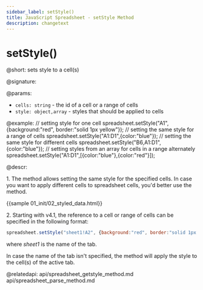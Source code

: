 ```yaml
---
sidebar_label: setStyle()
title: JavaScript Spreadsheet - setStyle Method
description: changetext
---
```


# setStyle()

@short: sets style to a cell(s)

@signature:

@params:
- `cells: string` - the id of a cell or a range of cells
- `style: object,array` - styles that should be applied to cells

@example:
// setting style for one cell
spreadsheet.setStyle("A1",{background:"red", border:"solid 1px yellow"});
// setting the same style for a range of cells
spreadsheet.setStyle("A1:D1",{color:"blue"});
// setting the same style for different cells
spreadsheet.setStyle("B6,A1:D1",{color:"blue"});
// setting styles from an array for cells in a range alternately
spreadsheet.setStyle("A1:D1",[{color:"blue"},{color:"red"}]);

@descr:

1\. The method allows setting the same style for the specified cells. In case you want to apply different cells to spreadsheet cells, you'd better use the [](api/spreadsheet_parse_method.md) method.

{{sample 01_init/02_styled_data.html}}

2\. Starting with v4.1, the reference to a cell or range of cells can be specified in the following format:

~~~js
spreadsheet.setStyle("sheet1!A2", {background:"red", border:"solid 1px yellow"}); 
~~~

where *sheet1* is the name of the tab.

In case the name of the tab isn't specified, the method will apply the style to the cell(s) of the active tab.

@relatedapi:
api/spreadsheet_getstyle_method.md
api/spreadsheet_parse_method.md
